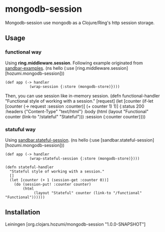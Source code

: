 # mongodb-session

Mongodb-session use mongodb as a Clojure/Ring's http session storage.

## Usage
### functional way
Using **ring.middleware.session**.
Following example originated from [sandbar-examples](https://github.com/brentonashworth/sandbar-examples/blob/master/sessions/src/sandbar/examples/session_demo.clj).
    (ns hello
      (:use [ring.middleware.session]
            [hozumi.mongodb-session]))

    (def app (-> handler
               (wrap-session {:store (mongodb-store)})))

Then, you can use session like in-memory session.
    (defn functional-handler
      "Functional style of working with a session."
      [request]
      (let [counter (if-let [counter (-> request :session :counter)]
                      (+ counter 1)
                      1)]
        {:status 200
         :headers {"Content-Type" "text/html"}
         :body (html
                (layout "Functional" counter (link-to "/stateful" "Stateful")))
         :session {:counter counter}}))

### statuful way
Using [sandbar.stateful-session](https://github.com/brentonashworth/sandbar).
    (ns hello
      (:use [sandbar.stateful-session]
            [hozumi.mongodb-session]))

    (def app (-> handler
               (wrap-stateful-session {:store (mongodb-store)})))

    (defn stateful-handler
      "Stateful style of working with a session."
      []
      (let [counter (+ 1 (session-get :counter 0))]
        (do (session-put! :counter counter)
            (html
                 (layout "Stateful" counter (link-to "/functional" "Functional"))))))

## Installation
Leiningen
    [org.clojars.hozumi/mongodb-session "1.0.0-SNAPSHOT"]


